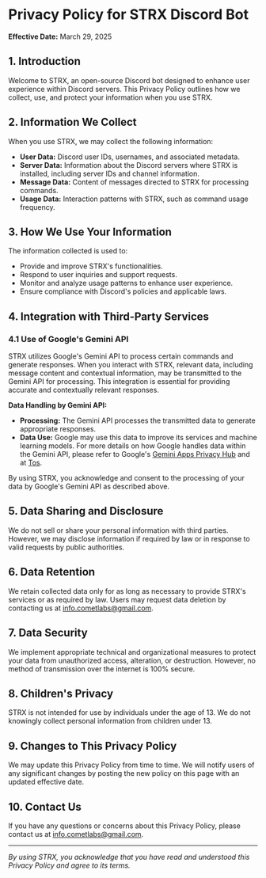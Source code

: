 # Privacy Policy for STRX Discord Bot

**Effective Date:** March 29, 2025

## 1. Introduction

Welcome to STRX, an open-source Discord bot designed to enhance user experience within Discord servers. This Privacy Policy outlines how we collect, use, and protect your information when you use STRX.

## 2. Information We Collect

When you use STRX, we may collect the following information:

- **User Data:** Discord user IDs, usernames, and associated metadata.
- **Server Data:** Information about the Discord servers where STRX is installed, including server IDs and channel information.
- **Message Data:** Content of messages directed to STRX for processing commands.
- **Usage Data:** Interaction patterns with STRX, such as command usage frequency.

## 3. How We Use Your Information

The information collected is used to:

- Provide and improve STRX's functionalities.
- Respond to user inquiries and support requests.
- Monitor and analyze usage patterns to enhance user experience.
- Ensure compliance with Discord's policies and applicable laws.

## 4. Integration with Third-Party Services

### 4.1 Use of Google's Gemini API

STRX utilizes Google's Gemini API to process certain commands and generate responses. When you interact with STRX, relevant data, including message content and contextual information, may be transmitted to the Gemini API for processing. This integration is essential for providing accurate and contextually relevant responses.

**Data Handling by Gemini API:**

- **Processing:** The Gemini API processes the transmitted data to generate appropriate responses.
- **Data Use:** Google may use this data to improve its services and machine learning models. For more details on how Google handles data within the Gemini API, please refer to Google's [Gemini Apps Privacy Hub](https://support.google.com/gemini/answer/13594961?hl=en) and at [Tos](https://ai.google.dev/gemini-api/terms?hl=en).

By using STRX, you acknowledge and consent to the processing of your data by Google's Gemini API as described above.

## 5. Data Sharing and Disclosure

We do not sell or share your personal information with third parties. However, we may disclose information if required by law or in response to valid requests by public authorities.

## 6. Data Retention

We retain collected data only for as long as necessary to provide STRX's services or as required by law. Users may request data deletion by contacting us at info.cometlabs@gmail.com.

## 7. Data Security

We implement appropriate technical and organizational measures to protect your data from unauthorized access, alteration, or destruction. However, no method of transmission over the internet is 100% secure.

## 8. Children's Privacy

STRX is not intended for use by individuals under the age of 13. We do not knowingly collect personal information from children under 13.

## 9. Changes to This Privacy Policy

We may update this Privacy Policy from time to time. We will notify users of any significant changes by posting the new policy on this page with an updated effective date.

## 10. Contact Us

If you have any questions or concerns about this Privacy Policy, please contact us at info.cometlabs@gmail.com.

---

*By using STRX, you acknowledge that you have read and understood this Privacy Policy and agree to its terms.*
